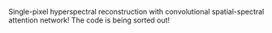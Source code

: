 Single-pixel hyperspectral reconstruction with convolutional spatial-spectral attention network!
The code is being sorted out!
